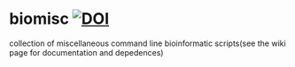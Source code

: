 # biomisc [![DOI](https://zenodo.org/badge/DOI/10.5281/zenodo.5565474.svg)](https://doi.org/10.5281/zenodo.5565474)
collection of  miscellaneous command line bioinformatic scripts(see the wiki page for documentation and depedences) 
